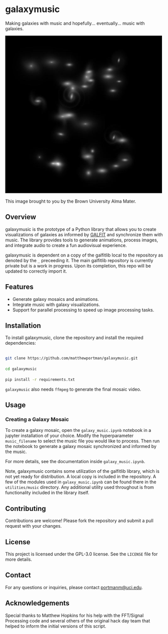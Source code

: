 # galaxymusic

Making galaxies with music and hopefully... eventually... music with galaxies.

![Example Galaxy Mosaic](example_mosaic.jpg)

This image brought to you by the Brown University Alma Mater.

## Overview

galaxymusic is the prototype of a Python library that allows you to create visualizations of 
galaxies as informed by [GALFIT](https://users.obs.carnegiescience.edu/peng/work/galfit/galfit.html) 
and synchronize them with music. The library provides tools to generate animations, process images, 
and integrate audio to create a fun audiovisual experience.

galaxymusic is dependent on a copy of the galfitlib local to the repository as denoted by the `_` preceeding it. 
The main galfitlib repository is currently private but is a work in progress. 
Upon its completion, this repo will be updated to correctly import it.

## Features

- Generate galaxy mosaics and animations.
- Integrate music with galaxy visualizations.
- Support for parallel processing to speed up image processing tasks.

## Installation


To install galaxymusic, clone the repository and install the required dependencies:


```bash

git clone https://github.com/matthewportman/galaxymusic.git

cd galaxymusic

pip install -r requirements.txt
```

`galaxymusic` also needs `ffmpeg` to generate the final mosaic video.
## Usage

[//]: # (### Generating Galaxy Animations)

[//]: # ()
[//]: # (To generate a galaxy animation, use the `generate_animation` function:)

[//]: # ()
[//]: # (```python)

[//]: # (from galaxymusic import generate_animation)

[//]: # ()
[//]: # (# Example usage)

[//]: # (all_images = [...]  # List of numpy arrays representing galaxy images)

[//]: # (time_step = 0.5  # Time step in seconds)

[//]: # ()
[//]: # (generate_animation&#40;all_images, time_step, filename="mosaic.gif"&#41;)

[//]: # (```)

### Creating a Galaxy Mosaic

To create a galaxy mosaic, open the `galaxy_music.ipynb` notebook in a jupyter
installation of your choice. Modify the hyperparameter `music_filename` to select
the music file you would like to process. Then run the notebook to generate a galaxy
mosaic synchronized and informed by the music.

For more details, see the documentation inside `galaxy_music.ipynb`.

Note, galaxymusic contains some utilization of the galfitlib library, which is not
yet ready for distribution. A local copy is included in the repository. A few of the modules
used in `galaxy_music.ipynb` can be found there in the `utilities/music` directory. 
Any additional utility used throughout is from functionality included in the library itself.

[//]: # (### Adding Galaxies to a Mosaic)

[//]: # (To create a galaxy mosaic, use the `add_galaxy_to_mosaic` function:)

[//]: # ()
[//]: # (```python)

[//]: # (from galaxymusic import add_galaxy_to_mosaic)

[//]: # ()
[//]: # (# Example usage)

[//]: # (frame = 1)

[//]: # (all_images = [...]  # List of numpy arrays representing galaxy images)

[//]: # (lengthening_factor = 3)

[//]: # (plot_image = None  # Initialize plot_image as needed)

[//]: # ()
[//]: # (add_galaxy_to_mosaic&#40;frame, all_images, lengthening_factor, plot_image, save=True, filename="mosaic.jpg"&#41;)

[//]: # (```)

[//]: # (### Integrating Music)

[//]: # ()
[//]: # (To integrate music with your galaxy visualizations, use the `ffmpeg` command to combine images and audio:)

[//]: # ()
[//]: # (```python)

[//]: # (from subprocess import run as sp)

[//]: # ()
[//]: # (# Example usage)

[//]: # (mosaic_image_prefix = "path/to/mosaic")

[//]: # (music_filename = "path/to/music.mp3")

[//]: # (output_video = "path/to/output_video.mp4")

[//]: # ()
[//]: # (ffmpeg_command = f"ffmpeg -framerate 4 -i {mosaic_image_prefix}_%d.jpg -i {music_filename} {output_video}")

[//]: # (process = sp&#40;ffmpeg_command, shell=True&#41;)

[//]: # (```)

## Contributing

Contributions are welcome! Please fork the repository and submit a pull request with your changes.

## License

This project is licensed under the GPL-3.0 license. See the `LICENSE` file for more details.

## Contact

For any questions or inquiries, please contact [portmanm@uci.edu](portmanm@uci.edu).

## Acknowledgements
Special thanks to Matthew Hopkins for his help with the FFT/Signal Processing code and 
several others of the original hack day team that helped to inform the initial versions of 
this script. 
